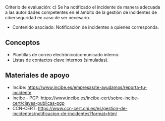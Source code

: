 Criterio de evaluación:
c) Se ha notificado el incidente de manera adecuada a las autoridades competentes en el ámbito de la gestión de incidentes de ciberseguridad en caso de ser necesario.

* Contenido asociado: Notificación de incidentes a quienes corresponda.


## Conceptos
- Plantillas de correo electrónico/comunicado interno.
- Listas de contactos clave internos (simuladas).

## Materiales de apoyo
- Incibe: https://www.incibe.es/empresas/te-ayudamos/reporta-tu-incidente
- Incibe - PGP: https://www.incibe.es/incibe-cert/sobre-incibe-cert/claves-publicas-pgp
- CCN-CERT: https://www.ccn-cert.cni.es/es/gestion-de-incidentes/notificacion-de-incidentes?format=html